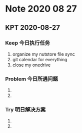 # Note 2020 08 27

## KPT 2020-08-27

### Keep 今日执行任务
1. organize my nutstore file sync
2. git calendar for everything
3. close my onedrive

### Problem 今日所遇问题
1. 
2. 

### Try 明日解决方案
1. 
2. 